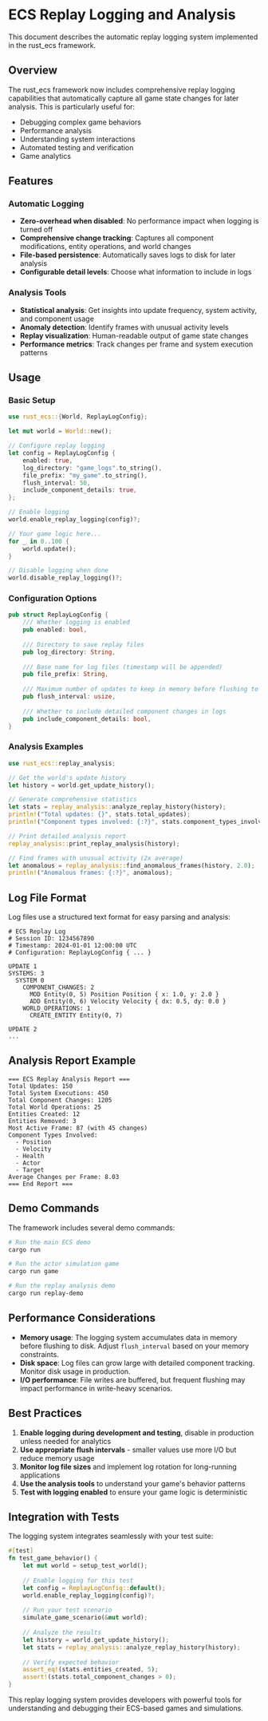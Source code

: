 # ECS Replay Logging and Analysis

This document describes the automatic replay logging system implemented in the rust_ecs framework.

## Overview

The rust_ecs framework now includes comprehensive replay logging capabilities that automatically capture all game state changes for later analysis. This is particularly useful for:

- Debugging complex game behaviors
- Performance analysis
- Understanding system interactions
- Automated testing and verification
- Game analytics

## Features

### Automatic Logging
- **Zero-overhead when disabled**: No performance impact when logging is turned off
- **Comprehensive change tracking**: Captures all component modifications, entity operations, and world changes
- **File-based persistence**: Automatically saves logs to disk for later analysis
- **Configurable detail levels**: Choose what information to include in logs

### Analysis Tools
- **Statistical analysis**: Get insights into update frequency, system activity, and component usage
- **Anomaly detection**: Identify frames with unusual activity levels
- **Replay visualization**: Human-readable output of game state changes
- **Performance metrics**: Track changes per frame and system execution patterns

## Usage

### Basic Setup

```rust
use rust_ecs::{World, ReplayLogConfig};

let mut world = World::new();

// Configure replay logging
let config = ReplayLogConfig {
    enabled: true,
    log_directory: "game_logs".to_string(),
    file_prefix: "my_game".to_string(),
    flush_interval: 50,
    include_component_details: true,
};

// Enable logging
world.enable_replay_logging(config)?;

// Your game logic here...
for _ in 0..100 {
    world.update();
}

// Disable logging when done
world.disable_replay_logging()?;
```

### Configuration Options

```rust
pub struct ReplayLogConfig {
    /// Whether logging is enabled
    pub enabled: bool,
    
    /// Directory to save replay files
    pub log_directory: String,
    
    /// Base name for log files (timestamp will be appended)
    pub file_prefix: String,
    
    /// Maximum number of updates to keep in memory before flushing to disk
    pub flush_interval: usize,
    
    /// Whether to include detailed component changes in logs
    pub include_component_details: bool,
}
```

### Analysis Examples

```rust
use rust_ecs::replay_analysis;

// Get the world's update history
let history = world.get_update_history();

// Generate comprehensive statistics
let stats = replay_analysis::analyze_replay_history(history);
println!("Total updates: {}", stats.total_updates);
println!("Component types involved: {:?}", stats.component_types_involved);

// Print detailed analysis report
replay_analysis::print_replay_analysis(history);

// Find frames with unusual activity (2x average)
let anomalous = replay_analysis::find_anomalous_frames(history, 2.0);
println!("Anomalous frames: {:?}", anomalous);
```

## Log File Format

Log files use a structured text format for easy parsing and analysis:

```
# ECS Replay Log
# Session ID: 1234567890
# Timestamp: 2024-01-01 12:00:00 UTC
# Configuration: ReplayLogConfig { ... }

UPDATE 1
SYSTEMS: 3
  SYSTEM 0
    COMPONENT_CHANGES: 2
      MOD Entity(0, 5) Position Position { x: 1.0, y: 2.0 }
      ADD Entity(0, 6) Velocity Velocity { dx: 0.5, dy: 0.0 }
    WORLD_OPERATIONS: 1
      CREATE_ENTITY Entity(0, 7)

UPDATE 2
...
```

## Analysis Report Example

```
=== ECS Replay Analysis Report ===
Total Updates: 150
Total System Executions: 450
Total Component Changes: 1205
Total World Operations: 25
Entities Created: 12
Entities Removed: 3
Most Active Frame: 87 (with 45 changes)
Component Types Involved:
  - Position
  - Velocity
  - Health
  - Actor
  - Target
Average Changes per Frame: 8.03
=== End Report ===
```

## Demo Commands

The framework includes several demo commands:

```bash
# Run the main ECS demo
cargo run

# Run the actor simulation game
cargo run game

# Run the replay analysis demo
cargo run replay-demo
```

## Performance Considerations

- **Memory usage**: The logging system accumulates data in memory before flushing to disk. Adjust `flush_interval` based on your memory constraints.
- **Disk space**: Log files can grow large with detailed component tracking. Monitor disk usage in production.
- **I/O performance**: File writes are buffered, but frequent flushing may impact performance in write-heavy scenarios.

## Best Practices

1. **Enable logging during development and testing**, disable in production unless needed for analytics
2. **Use appropriate flush intervals** - smaller values use more I/O but reduce memory usage
3. **Monitor log file sizes** and implement log rotation for long-running applications
4. **Use the analysis tools** to understand your game's behavior patterns
5. **Test with logging enabled** to ensure your game logic is deterministic

## Integration with Tests

The logging system integrates seamlessly with your test suite:

```rust
#[test]
fn test_game_behavior() {
    let mut world = setup_test_world();
    
    // Enable logging for this test
    let config = ReplayLogConfig::default();
    world.enable_replay_logging(config)?;
    
    // Run your test scenario
    simulate_game_scenario(&mut world);
    
    // Analyze the results
    let history = world.get_update_history();
    let stats = replay_analysis::analyze_replay_history(history);
    
    // Verify expected behavior
    assert_eq!(stats.entities_created, 5);
    assert!(stats.total_component_changes > 0);
}
```

This replay logging system provides developers with powerful tools for understanding and debugging their ECS-based games and simulations.